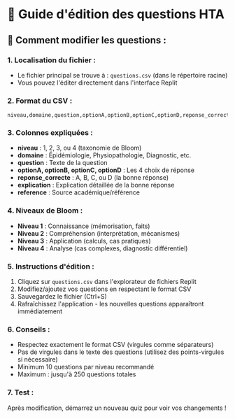 # 📝 **Guide d'édition des questions HTA**

## **🎯 Comment modifier les questions :**

### **1. Localisation du fichier :**
- Le fichier principal se trouve à : `questions.csv` (dans le répertoire racine)
- Vous pouvez l'éditer directement dans l'interface Replit

### **2. Format du CSV :**
```csv
niveau,domaine,question,optionA,optionB,optionC,optionD,reponse_correcte,explication,reference
```

### **3. Colonnes expliquées :**
- **niveau** : 1, 2, 3, ou 4 (taxonomie de Bloom)
- **domaine** : Épidémiologie, Physiopathologie, Diagnostic, etc.
- **question** : Texte de la question
- **optionA, optionB, optionC, optionD** : Les 4 choix de réponse
- **reponse_correcte** : A, B, C, ou D (la bonne réponse)
- **explication** : Explication détaillée de la bonne réponse
- **reference** : Source académique/référence

### **4. Niveaux de Bloom :**
- **Niveau 1** : Connaissance (mémorisation, faits)
- **Niveau 2** : Compréhension (interprétation, mécanismes)
- **Niveau 3** : Application (calculs, cas pratiques)
- **Niveau 4** : Analyse (cas complexes, diagnostic différentiel)

### **5. Instructions d'édition :**
1. Cliquez sur `questions.csv` dans l'explorateur de fichiers Replit
2. Modifiez/ajoutez vos questions en respectant le format CSV
3. Sauvegardez le fichier (Ctrl+S)
4. Rafraîchissez l'application - les nouvelles questions apparaîtront immédiatement

### **6. Conseils :**
- Respectez exactement le format CSV (virgules comme séparateurs)
- Pas de virgules dans le texte des questions (utilisez des points-virgules si nécessaire)
- Minimum 10 questions par niveau recommandé
- Maximum : jusqu'à 250 questions totales

### **7. Test :**
Après modification, démarrez un nouveau quiz pour voir vos changements !